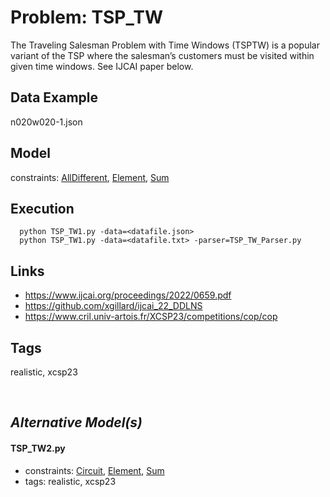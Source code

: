 # Problem: TSP_TW

The Traveling Salesman Problem with Time Windows (TSPTW) is a popular variant of the TSP where the salesman’s customers
must be visited within given time windows.
See IJCAI paper below.

## Data Example
  n020w020-1.json

## Model
  constraints: [AllDifferent](https://pycsp.org/documentation/constraints/AllDifferent), [Element](https://pycsp.org/documentation/constraints/Element), [Sum](https://pycsp.org/documentation/constraints/Sum)

## Execution
```
  python TSP_TW1.py -data=<datafile.json>
  python TSP_TW1.py -data=<datafile.txt> -parser=TSP_TW_Parser.py
```

## Links
  - https://www.ijcai.org/proceedings/2022/0659.pdf
  - https://github.com/xgillard/ijcai_22_DDLNS
  - https://www.cril.univ-artois.fr/XCSP23/competitions/cop/cop

## Tags
  realistic, xcsp23

<br />

## _Alternative Model(s)_

#### TSP_TW2.py
 - constraints: [Circuit](https://pycsp.org/documentation/constraints/Circuit), [Element](https://pycsp.org/documentation/constraints/Element), [Sum](https://pycsp.org/documentation/constraints/Sum)
 - tags: realistic, xcsp23
